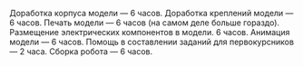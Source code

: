 Доработка корпуса модели — 6 часов.
Доработка креплений модели —6 часов.
Печать модели — 6 часов (на самом деле больше гораздо).
Размещение электрических компонентов в модели. 6 часов.
Анимация модели — 6 часов.
Помощь в составлении заданий для первокурсников — 2 часа.
Сборка робота — 6 часов.
